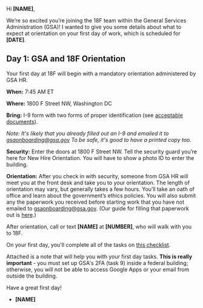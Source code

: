 Hi **[NAME]**,

We’re so excited you’re joining the 18F team within the General Services Administration (GSA)! I wanted to give you some details about what to expect at orientation on your first day of work, which is scheduled for **[DATE]**.

## Day 1: GSA and 18F Orientation

Your first day at 18F will begin with a mandatory orientation administered by GSA HR.

**When:** 7:45 AM ET

**Where:** 1800 F Street NW, Washington DC

**Bring:** I-9 form with two forms of proper identification (see [acceptable documents](http://www.uscis.gov/i-9-central/acceptable-documents)).

*Note: It's likely that you already filled out an I-9 and emailed it to [gsaonboarding@gsa.gov](mailto:gsaonboarding@gsa.gov) To be safe, it's good to have a printed copy too.*

**Security:** Enter the doors at 1800 F Street NW. Tell the security guard you’re here for New Hire Orientation. You will have to show a photo ID to enter the building.

**Orientation:** After you check in with security, someone from GSA HR will meet you at the front desk and take you to your orientation. The length of orientation may vary, but generally takes a few hours. You’ll take an oath of office and learn about the government’s ethics policies. You will also submit any the paperwork you received before starting work that you have not emailed to [gsaonboarding@gsa.gov](mailto:gsaonboarding@gsa.gov). (Our guide for filling that paperwork out is [here](https://github.com/18F/onboarding-documents/blob/master/Forms/gsa-onboarding-forms.md).) 

After orientation, call or text **[NAME]** at **[NUMBER]**, who will walk with you to 18F.  

On your first day, you'll complete all of the tasks on [this checklist](https://github.com/18F/onboarding-documents/blob/master/Checklists/new-hire-checklist.md#first-day). 

Attached is a note that will help you with your first day tasks. **This is really important** - you must set up GSA's 2FA (task 9) inside a federal building; otherwise, you will not be able to access Google Apps or your email from outside the building. 

Have a great first day! 

- **[NAME]**


